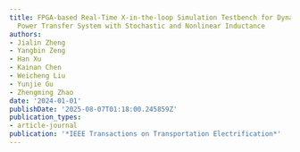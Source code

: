 ```yaml
---
title: FPGA-based Real-Time X-in-the-loop Simulation Testbench for Dynamic Wireless
  Power Transfer System with Stochastic and Nonlinear Inductance
authors:
- Jialin Zheng
- Yangbin Zeng
- Han Xu
- Kainan Chen
- Weicheng Liu
- Yunjie Gu
- Zhengming Zhao
date: '2024-01-01'
publishDate: '2025-08-07T01:18:00.245859Z'
publication_types:
- article-journal
publication: '*IEEE Transactions on Transportation Electrification*'
---
```


